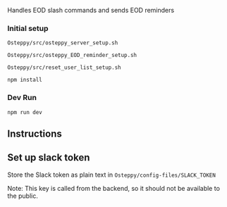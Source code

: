 Handles EOD slash commands and sends EOD reminders

### Initial setup

`Osteppy/src/osteppy_server_setup.sh`

`Osteppy/src/osteppy_EOD_reminder_setup.sh`

`Osteppy/src/reset_user_list_setup.sh`

`npm install`

### Dev Run

`npm run dev`

## Instructions

## Set up slack token

Store the Slack token as plain text in `Osteppy/config-files/SLACK_TOKEN`

Note: This key is called from the backend, so it should not be available to the public.
